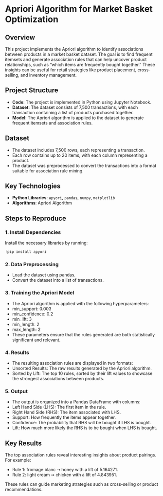 # Apriori Algorithm for Market Basket Optimization

## Overview

This project implements the Apriori algorithm to identify associations between products in a market basket dataset. The goal is to find frequent itemsets and generate association rules that can help uncover product relationships, such as “which items are frequently bought together.” These insights can be useful for retail strategies like product placement, cross-selling, and inventory management.

## Project Structure

- **Code**: The project is implemented in Python using Jupyter Notebook.
- **Dataset**: The dataset consists of 7,500 transactions, with each transaction containing a list of products purchased together.
- **Model**: The Apriori algorithm is applied to the dataset to generate frequent itemsets and association rules.

## Dataset

- The dataset includes 7,500 rows, each representing a transaction.
- Each row contains up to 20 items, with each column representing a product.
- The dataset was preprocessed to convert the transactions into a format suitable for association rule mining.

## Key Technologies

- **Python Libraries**: `apyori`, `pandas`, `numpy`, `matplotlib`
- **Algorithms**: Apriori Algorithm

## Steps to Reproduce

### 1. Install Dependencies

Install the necessary libraries by running:

```python
!pip install apyori
```

### 2. Data Preprocessing

- Load the dataset using pandas.
- Convert the dataset into a list of transactions.

### 3. Training the Apriori Model

- The Apriori algorithm is applied with the following hyperparameters:
- min_support: 0.003
- min_confidence: 0.2
- min_lift: 3
- min_length: 2
- max_length: 2
- These parameters ensure that the rules generated are both statistically significant and relevant.

### 4. Results

- The resulting association rules are displayed in two formats:
- Unsorted Results: The raw results generated by the Apriori algorithm.
- Sorted by Lift: The top 10 rules, sorted by their lift values to showcase the strongest associations between products.

### 5. Output

- The output is organized into a Pandas DataFrame with columns:
- Left Hand Side (LHS): The first item in the rule.
- Right Hand Side (RHS): The item associated with LHS.
- Support: How frequently the items appear together.
- Confidence: The probability that RHS will be bought if LHS is bought.
- Lift: How much more likely the RHS is to be bought when LHS is bought.

## Key Results

The top association rules reveal interesting insights about product pairings. For example:

- Rule 1: fromage blanc ➞ honey with a lift of 5.164271.
- Rule 2: light cream ➞ chicken with a lift of 4.843951.

These rules can guide marketing strategies such as cross-selling or product recommendations.
